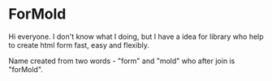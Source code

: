 # ForMold

Hi everyone. I don't know what I doing, but I have a idea for library who help to create html form fast, easy and flexibly.

Name created from two words - "form" and "mold" who after join is "forMold".
